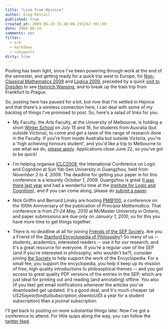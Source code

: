 ```yaml
---
title: "Live from Hejnice"
author: Greg Restall
published: true
created_at: 2009-06-19 15:48:00.293242 +01:00
date: 2009-06-19 
comments: yes
filter:
  - erb
  - markdown
  - rubypants
dirty: true
---
```

Posting has been light, since I've been powering through work at the end of the semester, and getting ready for a quick trip west to Europe, for [Non-Classical Mathematics 2009](http://www2.cs.cas.cz/~ncm/) and [Logica 2009](http://logika.flu.cas.cz/redaction.php?action=showRedaction&id_categoryNode=1297), preceded by a quick [visit to Dresden](http://tu-dresden.de/die_tu_dresden/fakultaeten/philosophische_fakultaet/iph/termine/vortrag_restall) to see [Heinrich Wansing](http://www.tu-dresden.de/phfiph/prof/lowiphil/hwa.htm), and to break up the train trip from Frankfurt to Prague.

So, posting here has paused for a bit, but now that I'm settled in Hejnice and that there's a wireless connection here, I can deal with some of my backlog of things I've promised to post.  So, here's a salad of links for you.

<!--more-->

* My Faculty, the Arts Faculty, at the University of Melbourne, is holding a short [Winter School](http://www.arts.unimelb.edu.au/futurestudents/research/winter-school.html) on _July 15 and 16_, for students from Ausralia (but outside Victoria), to come and get a taste of the range of research done in the Faculty.  If you're from inside Australia but outside Victoria, you're a 'high achieving honours student', and you'd like a trip to Melbourne to see what we do, [please apply](http://www.arts.unimelb.edu.au/futurestudents/research/winter-school.html).  Applications close June 22, so you've got to be quick!

* I'm helping organise [ICLC2009](http://logic.sysu.edu.cn/iclc2009/), the Intenational Conference on Logic and Cognition at Sun Yat-Sen University in Guangzhou, held from _November 2 to 4, 2009_. The deadline for getting your paper in for this conference is a leisurely _October 1, 2009_.  Guangzhou is great ([I was there last year](http://consequently.org/news/2008/11/14/off_to_guangzhou/) and had a wonderful time at the [Institute for Logic and Cognition](http://logic.sysu.edu.cn/)), and if you can come along, please do [submit a paper](http://logic.sysu.edu.cn/ICLC2009/ShowArticle.asp?ArticleID=757).  

* Nick Griffin and Bernard Linsky are hosting [PM@100](http://pm100.mcmaster.ca/), a conference on the 100th Anniversary of the publication of _Principia Mathematica_. That conference is from _21&ndash;24 May, 2010_ at McMaster University in Ontario, and paper submissions are due only on _January 1, 2010_, so for this you have more time to get things together.

* There is no deadline at all for joining [Friends of the SEP Society](https://leibniz.stanford.edu/friends/).  Are you a Friend of the [Stanford Encyclopedia of Philosophy](http://plato.stanford.edu)?  So many of us -- students, academics, interested readers -- use it for our research, and it's a great resource for everyone.  If you're a regular user of the SEP (and if you're interested in philosophy, who wouldn't be?), consider joining [the Society](https://leibniz.stanford.edu/friends/) to help support the work of the Encyclopedia.  For a small fee, you support the encyclopedia, you help it keep up its mission of free, high quality introductions to philosophical themes -- and you get access to great quality PDF versions of the entries in the SEP, which are just ideal for printing out and reading (and annotating) offline.  You also (if you like) get email notifications whenever the articles you've downloaded get updated.  It's a good deal, and it's much cheaper (at US$25 a year for a full subscription, down to US$5 a year for a student subscription) than a journal subscription. 

I'll get back to posting on more substantial things later.  Now I've got a conference to attend. For little quips along the way, you can follow the [twitter feed](http://twitter.com/consequently).